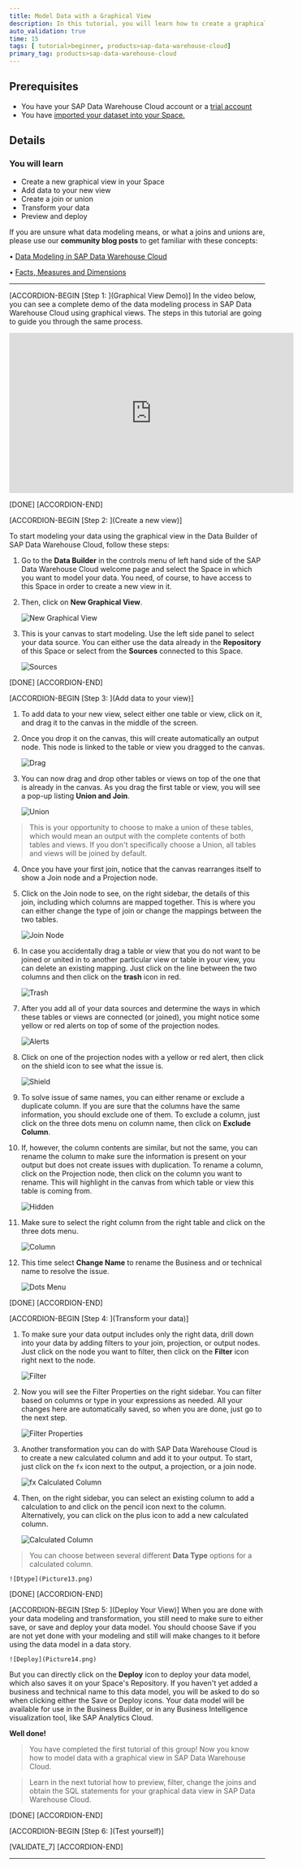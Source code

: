 ```yaml
---
title: Model Data with a Graphical View
description: In this tutorial, you will learn how to create a graphical view to query sources in an intuitive graphical interface using the Data Builder in SAP Data Warehouse Cloud. You can drag and drop sources (table or views) to join them as needed. You can also add other operators to remove or create columns and filter or aggregate data. Get started with Graphical Views in SAP Data warehouse Cloud which helps you to create and visualize the data model.
auto_validation: true
time: 15
tags: [ tutorial>beginner, products>sap-data-warehouse-cloud]
primary_tag: products>sap-data-warehouse-cloud
---
```


## Prerequisites
 - You have your SAP Data Warehouse Cloud account or a [trial account](https://www.sap.com/products/data-warehouse-cloud/trial.html)
 - You have [imported your dataset into your Space.](data-warehouse-cloud-import-dataset-csv)

## Details
### You will learn
- Create a new graphical view in your Space
- Add data to your new view
- Create a join or union
- Transform your data
- Preview and deploy


If you are unsure what data modeling means, or what a joins and unions are, please use our **community blog posts** to get familiar with these concepts:

•	[Data Modeling in SAP Data Warehouse Cloud](https://blogs.sap.com/2021/07/20/data-modeling-in-sap-data-warehouse-cloud/)

•	[Facts, Measures and Dimensions](https://blogs.sap.com/2021/07/22/facts-measures-and-dimensions/)





---

[ACCORDION-BEGIN [Step 1: ](Graphical View Demo)]
In the video below, you can see a complete demo of the data modeling process in SAP Data Warehouse Cloud using graphical views. The steps in this tutorial are going to guide you through the same process.

<iframe width="560" height="315" src="https://www.youtube.com/embed/nLwA81yf5IE" title="YouTube video player" frameborder="0" allow="accelerometer; autoplay; clipboard-write; encrypted-media; gyroscope; picture-in-picture" allowfullscreen></iframe>

[DONE]
[ACCORDION-END]

[ACCORDION-BEGIN [Step 2: ](Create a new view)]

To start modeling your data using the graphical view in the Data Builder of SAP Data Warehouse Cloud, follow these steps:

1.  Go to the **Data Builder** in the controls menu of left hand side of the SAP Data Warehouse Cloud welcome page and select the Space in which you want to model your data. You need, of course, to have access to this Space in order to create a new view in it.

2.  Then, click on **New Graphical View**.

    ![New Graphical View](New_DWC.png)

3.  This is your canvas to start modeling. Use the left side panel to select your data source. You can either use the data already in the **Repository** of this Space or select from the **Sources** connected to this Space.

    ![Sources](Picture2.png)


[DONE]
[ACCORDION-END]


[ACCORDION-BEGIN [Step 3: ](Add data to your view)]

1.	To add data to your new view, select either one table or view, click on it, and drag it to the canvas in the middle of the screen.

2.	Once you drop it on the canvas, this will create automatically an output node. This node is linked to the table or view you dragged to the canvas.

    ![Drag](Picture3.png)

3.	You can now drag and drop other tables or views on top of the one that is already in the canvas. As you drag the first table or view, you will see a pop-up listing **Union and Join**.

    ![Union](Picture17.png)
> This is your opportunity to choose to make a union of these tables, which would mean an output with the complete contents of both tables and views. If you don't specifically choose a Union, all tables and views will be joined by default.

4.	Once you have your first join, notice that the canvas rearranges itself to show a Join node and a Projection node.

5.	Click on the Join node to see, on the right sidebar, the details of this join, including which columns are mapped together. This is where you can either change the type of join or change the mappings between the two tables.

    ![Join Node](Picture4.png)

6.	In case you accidentally drag a table or view that you do not want to be joined or united in to another particular view or table in your view, you can delete an existing mapping. Just click on the line between the two columns and then click on the **trash** icon in red.

    ![Trash](Picture5.png)

7.	After you add all of your data sources and determine the ways in which these tables or views are connected (or joined), you might notice some yellow or red alerts on top of some of the projection nodes.

    ![Alerts](Picture6.png)

8.	Click on one of the projection nodes with a yellow or red alert, then click on the shield icon to see what the issue is.

    ![Shield](Picture7.png)

9.	To solve issue of same names, you can either rename or exclude a duplicate column. If you are sure that the columns have the same information, you should exclude one of them. To exclude a column, just click on the three dots menu on column name, then click on **Exclude Column**.

10.	If, however, the column contents are similar, but not the same, you can rename the column to make sure the information is present on your output but does not create issues with duplication. To rename a column, click on the Projection node, then click on the column you want to rename. This will highlight in the canvas from which table or view this table is coming from.

    ![Hidden](Picture8.png)

11.	Make sure to select the right column from the right table and click on the three dots menu.

    ![Column](Picture15.png)

12.	This time select **Change Name** to rename the Business and or technical name to resolve the issue.

    ![Dots Menu](Picture9.png)

[DONE]
[ACCORDION-END]

[ACCORDION-BEGIN [Step 4: ](Transform your data)]

1.	To make sure your data output includes only the right data, drill down into your data by adding filters to your join, projection, or output nodes. Just click on the node you want to filter, then click on the **Filter** icon right next to the node.

    ![Filter](Picture10.png)

2.	Now you will see the Filter Properties on the right sidebar. You can filter based on columns or type in your expressions as needed. All your changes here are automatically saved, so when you are done, just go to the next step.

    ![Filter Properties](Picture11.png)

3.	Another transformation you can do with SAP Data Warehouse Cloud is to create a new calculated column and add it to your output. To start, just click on the `fx` icon next to the output, a projection, or a join node.

    ![fx Calculated Column](Picture12.png)

4.	Then, on the right sidebar, you can select an existing column to add a calculation to and click on the pencil icon next to the column. Alternatively, you can click on the plus icon to add a new calculated column.

    ![Calculated Column](Picture16.png)

> You can choose between several different **Data Type** options for a calculated column.

    ![Dtype](Picture13.png)



[DONE]
[ACCORDION-END]

[ACCORDION-BEGIN [Step 5: ](Deploy Your View)]
When you are done with your data modeling and transformation, you still need to make sure to either save, or save and deploy your data model. You should choose Save if you are not yet done with your modeling and still will make changes to it before using the data model in a data story.

    ![Deploy](Picture14.png)

But you can directly click on the **Deploy** icon to deploy your data model, which also saves it on your Space's Repository. If you haven't yet added a business and technical name to this data model, you will be asked to do so when clicking either the Save or Deploy icons. Your data model will be available for use in the Business Builder, or in any Business Intelligence visualization tool, like SAP Analytics Cloud.

**Well done!**
> You have completed the first tutorial of this group! Now you know how to model data with a graphical view in SAP Data Warehouse Cloud.

> Learn in the next tutorial how to preview, filter, change the joins and obtain the SQL statements for your graphical data view in SAP Data Warehouse Cloud.


[DONE]
[ACCORDION-END]

[ACCORDION-BEGIN [Step 6: ](Test yourself)]



[VALIDATE_7]
[ACCORDION-END]



---
